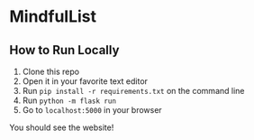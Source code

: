# MindfulList

## How to Run Locally

1. Clone this repo
2. Open it in your favorite text editor
3. Run `pip install -r requirements.txt` on the command line
4. Run `python -m flask run`
5. Go to `localhost:5000` in your browser

You should see the website!